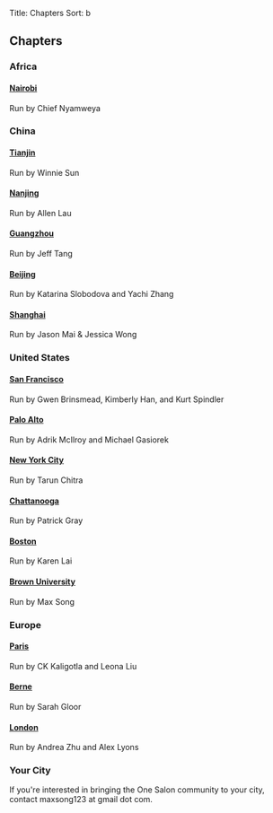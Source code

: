 Title: Chapters
Sort: b

## Chapters
<!-- TODO add a google map -->

### Africa

#### [Nairobi](https://www.facebook.com/groups/nairobisalon/)
Run by Chief Nyamweya

### China

#### [Tianjin](http://bit.ly/onesalontianjin)
Run by Winnie Sun

#### [Nanjing](http://bit.ly/onesalonnanjing)
Run by Allen Lau

#### [Guangzhou](http://bit.ly/onesalonguangzhou)
Run by Jeff Tang

#### [Beijing](http://bit.ly/onesalonbeijing)
Run by Katarina Slobodova and Yachi Zhang

#### [Shanghai](http://bit.ly/onesalonshanghai)
Run by Jason Mai & Jessica Wong

### United States

#### [San Francisco](http://www.facebook.com/groups/salonsf)
Run by Gwen Brinsmead, Kimberly Han, and Kurt Spindler

#### [Palo Alto](http://www.facebook.com/groups/stanfordsalon)
Run by Adrik McIlroy and Michael Gasiorek

#### [New York City](https://www.facebook.com/groups/NYCSalon/)
Run by Tarun Chitra

#### [Chattanooga](https://www.facebook.com/groups/879080052181326/)
Run by Patrick Gray

#### [Boston](#)
Run by Karen Lai

#### [Brown University](https://www.facebook.com/groups/onesalonbrown/)
Run by Max Song

### Europe

#### [Paris](https://www.facebook.com/groups/parissalon/)
Run by CK Kaligotla and Leona Liu

#### [Berne](https://www.facebook.com/groups/145823042428305/)
Run by Sarah Gloor 

#### [London](https://www.facebook.com/groups/1148476458514703)
Run by Andrea Zhu and Alex Lyons

### Your City
If you're interested in bringing the One Salon community to your city, contact maxsong123
at gmail dot com.
